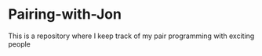# Pairing-with-Jon
This is a repository where I keep track of my pair programming with exciting people
